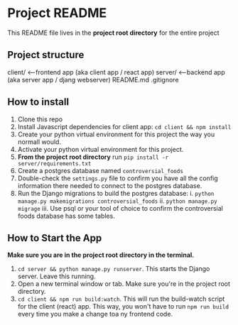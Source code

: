 # Project README

This README file lives in the **project root directory** for the entire project

## Project structure

client/ <--frontend app (aka client app / react app)
server/ <--backend app (aka server app / djang webserver)
README.md
.gitignore

## How to install

1. Clone this repo
2. Install Javascript dependencies for client app: `cd client && npm install`
3. Create your python virtual environment for this project the way you normall would.
4. Activate your python virtual environment for this project.
5. **From the project root directory** run `pip install -r server/requirements.txt`
6. Create a postgres database named `controversial_foods`
7. Double-check the `settings.py` file to confirm you have all the config information there needed to connect to the postgres database.
8. Run the Django migrations to build the postgres database: 
    i.  `python manage.py makemigrations controversial_foods`
    ii. `python manage.py migrage`
    iii. Use psql or your tool of choice to confirm the controversial foods database has some tables.

## How to Start the App
**Make sure you are in the project root directory in the terminal.**
1. `cd server && python manage.py runserver`. This starts the Django server. Leave this running.
2. Open a new terminal window or tab. Make sure you're in the project root directory. 
3. `cd client && npm run build:watch`. This will run the build-watch script for the client (react) app. This way, you won't have to run `npm run build` every time you make a change toa ny frontend code.